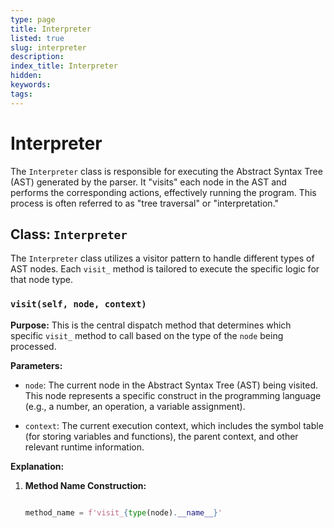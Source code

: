 ```yaml
---
type: page
title: Interpreter
listed: true
slug: interpreter
description: 
index_title: Interpreter
hidden: 
keywords: 
tags: 
---
```


# Interpreter

The `Interpreter` class is responsible for executing the Abstract Syntax Tree (AST) generated by the parser. It "visits" each node in the AST and performs the corresponding actions, effectively running the program. This process is often referred to as "tree traversal" or "interpretation."

## Class: `Interpreter`

The `Interpreter` class utilizes a visitor pattern to handle different types of AST nodes. Each `visit_` method is tailored to execute the specific logic for that node type.

### `visit(self, node, context)`

**Purpose:** This is the central dispatch method that determines which specific `visit_` method to call based on the type of the `node` being processed.

**Parameters:**

* `node`: The current node in the Abstract Syntax Tree (AST) being visited. This node represents a specific construct in the programming language (e.g., a number, an operation, a variable assignment).

* `context`: The current execution context, which includes the symbol table (for storing variables and functions), the parent context, and other relevant runtime information.

**Explanation:**

1. **Method Name Construction:**

   ```python

   method_name = f'visit_{type(node).__name__}'